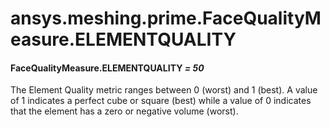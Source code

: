 <a id="ansys-meshing-prime-facequalitymeasure-elementquality"></a>

# ansys.meshing.prime.FaceQualityMeasure.ELEMENTQUALITY

<a id="ansys.meshing.prime.FaceQualityMeasure.ELEMENTQUALITY"></a>

#### FaceQualityMeasure.ELEMENTQUALITY *= 50*

The Element Quality metric ranges between 0 (worst) and 1 (best). A value of 1 indicates a perfect cube or square (best) while a value of 0 indicates that the element has a zero or negative volume (worst).

<!-- !! processed by numpydoc !! -->
